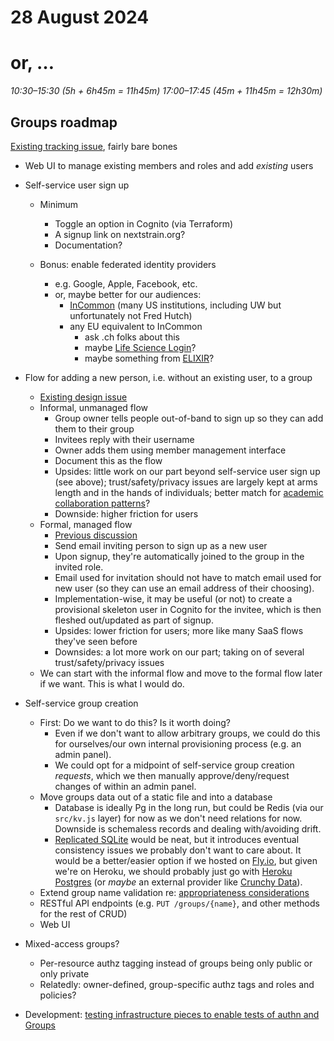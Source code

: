 # 28 August 2024
# or, …

_10:30–15:30 (5h + 6h45m = 11h45m)_
_17:00–17:45 (45m + 11h45m = 12h30m)_

## Groups roadmap

[Existing tracking issue](https://github.com/nextstrain/private/issues/57), fairly bare bones

- Web UI to manage existing members and roles and add *existing* users

- Self-service user sign up
  - Minimum
    - Toggle an option in Cognito (via Terraform)
    - A signup link on nextstrain.org?
    - Documentation?

  - Bonus: enable federated identity providers
    - e.g. Google, Apple, Facebook, etc.
    - or, maybe better for our audiences:
      - [InCommon](https://incommon.org/federation/) (many US institutions, including UW but unfortunately not Fred Hutch)
      - any EU equivalent to InCommon
        - ask .ch folks about this
        - maybe [Life Science Login](https://lifescience-ri.eu/ls-login/)?
        - maybe something from [ELIXIR](https://elixir-europe.org/)?

- Flow for adding a new person, i.e. without an existing user, to a group
  - [Existing design issue](https://github.com/nextstrain/nextstrain.org/issues/729)
  - Informal, unmanaged flow
    - Group owner tells people out-of-band to sign up so they can add them to their group
    - Invitees reply with their username
    - Owner adds them using member management interface
    - Document this as the flow
    - Upsides: little work on our part beyond self-service user sign up (see
      above); trust/safety/privacy issues are largely kept at arms length and
      in the hands of individuals; better match for [academic collaboration
      patterns](https://spaces.at.internet2.edu/display/federation/understanding-r-and-e-collaboration)?
    - Downside: higher friction for users
  - Formal, managed flow
    - [Previous discussion](https://github.com/nextstrain/nextstrain.org/pull/581#discussion_r957574311)
    - Send email inviting person to sign up as a new user
    - Upon signup, they're automatically joined to the group in the invited
      role.
    - Email used for invitation should not have to match email used for new
      user (so they can use an email address of their choosing).
    - Implementation-wise, it may be useful (or not) to create a provisional
      skeleton user in Cognito for the invitee, which is then fleshed
      out/updated as part of signup.
    - Upsides: lower friction for users; more like many SaaS flows they've seen before
    - Downsides: a lot more work on our part; taking on of several
      trust/safety/privacy issues
  - We can start with the informal flow and move to the formal flow later if we
    want.  This is what I would do.

- Self-service group creation
  - First: Do we want to do this?  Is it worth doing?
    - Even if we don't want to allow arbitrary groups, we could do this for
      ourselves/our own internal provisioning process (e.g. an admin panel).
    - We could opt for a midpoint of self-service group creation _requests_,
      which we then manually approve/deny/request changes of within an admin
      panel.
  - Move groups data out of a static file and into a database
    - Database is ideally Pg in the long run, but could be Redis (via our
      `src/kv.js` layer) for now as we don't need relations for now.  Downside
      is schemaless records and dealing with/avoiding drift.
    - [Replicated SQLite](https://fly.io/docs/litefs/) would be neat, but it
      introduces eventual consistency issues we probably don't want to care
      about.  It would be a better/easier option if we hosted on
      [Fly.io](https://fly.io), but given we're on Heroku, we should probably
      just go with [Heroku
      Postgres](https://elements.heroku.com/addons/heroku-postgresql) (or _maybe_
      an external provider like [Crunchy Data](https://www.crunchydata.com/)).
  - Extend group name validation re: [appropriateness considerations](https://github.com/nextstrain/nextstrain.org/blob/15fdabd9bc019d0da2064ae61a26b96a7e649ec7/src/groups.js#L262-L276)
  - RESTful API endpoints (e.g. `PUT /groups/{name}`, and other methods for the rest of CRUD)
  - Web UI

- Mixed-access groups?
  - Per-resource authz tagging instead of groups being only public or only private
  - Relatedly: owner-defined, group-specific authz tags and roles and policies?

- Development: [testing infrastructure pieces to enable tests of authn and Groups](https://github.com/nextstrain/nextstrain.org/issues/728)
